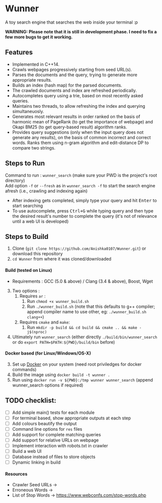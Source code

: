 # Wunner

A toy search engine that searches the web inside your terminal :p

**WARNING: Please note that it is still in development phase. I need to fix a few more bugs to get it working.**

## Features
* Implemented in C++14.
* Crawls webpages progressively starting from seed URL(s).
* Parses the documents and the query, trying to generate more appropriate results.
* Builds an index (hash map) for the parsed documents.
* The crawled documents and index are refreshed periodically.
* Autocompletes query using a trie, based on most recently asked queries.
* Maintains two threads, to allow refreshing the index and querying simultaneuosly.
* Generates most relevant results in order ranked on the basis of harmonic mean of PageRank (to get the importance of webpage) and Okapi BM25 (to get query-based result) algorithm ranks.
* Provides query suggestions (only when the input query does not generate any results), on the basis of common incorrect and correct words. Ranks them using n-gram algorithm and edit-distance DP to compare two strings.

## Steps to Run
Command to run : `wunner_search` (make sure your PWD is the project's root directory)   
Add option `-f` or `--fresh` as in `wunner_search -f` to start the search engine afresh (i.e., crawling and indexing again)  
- After indexing gets completed, simply type your query and hit <kbd>Enter</kbd> to start searching  
- To use autocomplete, press <kbd>Ctrl+G</kbd> while typing query and then type the desired result's number to complete the query (it's not of relevance until a web UI is developed)  

## Steps to Build
1. Clone (`git clone https://github.com/Anishka0107/Wunner.git`) or download this repository  
2. `cd Wunner` from where it was cloned/downloaded  

#### Build (tested on Linux)
* Requirements : GCC (5.0 & above) / Clang (3.4 & above), Boost, Wget  
3. Two options :  
    1. Requires `ar` :  
        1. Run `chmod +x wunner_build.sh`  
        2. Run `./wunner_build.sh` (note that this defaults to g++ compiler; append compiler name to use other, eg: `./wunner_build.sh clang++`) 
    2. Requires `cmake` and `make`:  
	    1. Run `mkdir -p build && cd build && cmake .. && make -j$(nproc)`  
4. Ultimately run `wunner_search` (either directly `./build/bin/wunner_search` or do `export PATH=$PATH:${PWD}/build/bin` before)  

#### Docker based (for Linux/Windows/OS-X)
3. Set up [Docker](https://www.docker.com/) on your system (need root priviledges for docker commands)  
4. Build the image using `docker build -t wunner .`  
5. Run using `docker run -v ${PWD}:/tmp wunner wunner_search` (append wunner_search options if required)   

## TODO checklist:

- [ ] Add simple main() tests for each module  
- [ ] For terminal based, show appropriate outputs at each step  
- [ ] Add colours beautify the output  
- [ ] Command line options for `res` files  
- [ ] Add support for complete matching queries  
- [ ] Add support for relative URLs on webpage  
- [ ] Implement interaction with robots.txt in crawler  
- [ ] Build a web UI  
- [ ] Database instead of files to store objects  
- [ ] Dynamic linking in build  

#### Resources
* Crawler Seed URLs ->    
* Erroneous Words ->   
* List of Stop Words -> https://www.webconfs.com/stop-words.php  
